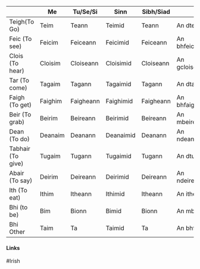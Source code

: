 |                   | Me      | Tu/Se/Si  | Sinn      | Sibh/Siad | ?               | X           |
| ----------------- | ------- | --------- | --------- | --------- | --------------- | ----------- |
| Teigh(To Go)      | Teim    | Teann     | Teimid    | Teann     | An dteann?      | Ni theim    |
| Feic (To see)     | Feicim  | Feiceann  | Feicimid  | Feiceann  | An bhfeiceann?  | Ni fheicim  |
| Clois (To hear)   | Cloisim | Cloiseann | Cloisimid | Cloiseann | An gcloiseann?  | Ni chloisim |
| Tar (To come)     | Tagaim | Tagann    | Tagaimid  | Tagann    | An dtagann?     | Ni thaighim |
| Faigh (To get)    | Faighim | Faigheann | Faighimid | Faigheann | An bhfaigheann? | Ni fhaighim |
| Beir (To grab)    | Beirim  | Beireann  | Beirimid  | Beireann  | An mbeireann?   | Ni bheirim  |
| Dean (To do)      | Deanaim | Deanann   | Deanaimid | Deanann   | An ndeanann?    | Ni dheanaim |
| Tabhair (To give) | Tugaim  | Tugann    | Tugaimid  | Tugann    | An dtugann?     | Ni thugaim  |
| Abair (To say)    | Deirim  | Deireann  | Deirimid  | Deireann  | An ndeireann?   | Ni deirim   |
| Ith (To eat)      | Ithim   | Itheann   | Ithimid   | Itheann   | An itheann?     | Ni ithim    |
| Bhi (to be)       | Bim     | Bionn     | Bimid     | Bionn     | An  mbionn?     | Ni bhim     |
| Bhi Other         | Taim    | Ta        | Taimid    | Ta        | An bhfuil       | Nil         | 

#### Links
#Irish 